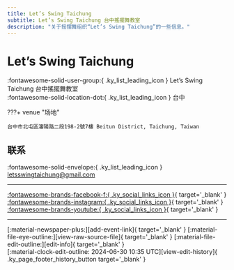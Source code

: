 ```yaml
---
title: Let’s Swing Taichung
subtitle: Let’s Swing Taichung 台中搖擺舞教室
description: "关于摇摆舞组织“Let’s Swing Taichung”的一些信息。"
---
```


# Let’s Swing Taichung

:fontawesome-solid-user-group:{ .ky_list_leading_icon } Let’s Swing Taichung 台中搖擺舞教室  
:fontawesome-solid-location-dot:{ .ky_list_leading_icon } 台中  


???+ venue "场地"

    台中市北屯區瀋陽路二段198-2號7樓 Beitun District, Taichung, Taiwan  

## 联系

:fontawesome-solid-envelope:{ .ky_list_leading_icon } <letsswingtaichung@gmail.com>  

---

 [:fontawesome-brands-facebook-f:{ .ky_social_links_icon }](https://www.facebook.com/Letsswingtaichung){ target='_blank' } [:fontawesome-brands-instagram:{ .ky_social_links_icon }](https://instagram.com/lets_swing_taichung){ target='_blank' } [:fontawesome-brands-youtube:{ .ky_social_links_icon }](https://youtube.com/letsswingtaichung4993){ target='_blank' }

---

<div class="ky_page_footer" markdown>
<div class="ky_page_footer_trailing" markdown="span">
[:material-newspaper-plus:][add-event-link]{ target='_blank' }
[:material-file-eye-outline:][view-raw-source-file]{ target='_blank' }
[:material-file-edit-outline:][edit-info]{ target='_blank' }
</div>
<div class="ky_page_footer_leading" markdown="span">
[:material-clock-edit-outline: 2024-06-30 10:35 UTC][view-edit-history]{ .ky_page_footer_history_button target='_blank' }
</div>
</div>

[add-event-link]: https://github.com/swingdance/events/issues/new?assignees=&labels=add+event&projects=&template=02-add_entity.yml&title=%5Btw%5D%20%3CName%3E&region=tw&province=Taichung&city=Taichung&org_id=lets-swing-taichung "添加活动"
[view-raw-source-file]: https://github.com/swingdance/orgs/blob/main/tw/lets-swing-taichung.json "查看原始源文件"
[edit-info]: https://github.com/swingdance/orgs/issues/new?assignees=&labels=update+org&projects=&template=03-update_entity.yml&title=%5Btw%5D%20Let%E2%80%99s%20Swing%20Taichung&region=tw&id=lets-swing-taichung&name=Let%E2%80%99s%20Swing%20Taichung "编辑信息"

[view-edit-history]: https://github.com/swingdance/orgs/commits/main/tw/lets-swing-taichung.json "查看编辑历史"
